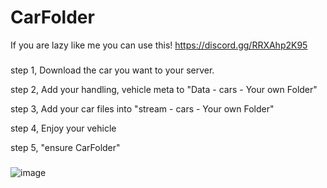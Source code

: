 # CarFolder
If you are lazy like me you can use this! https://discord.gg/RRXAhp2K95


###
step 1, Download the car you want to your server.

step 2, Add your handling, vehicle meta to "Data - cars - Your own Folder"

step 3, Add your car files into "stream - cars - Your own Folder"

step 4, Enjoy your vehicle

step 5, "ensure CarFolder"

###


![image](https://github.com/EvoPlan-Dev/CarFolder/assets/29518936/7f373554-fc69-4266-a2da-7027294b764f)
